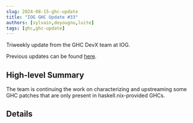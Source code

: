 ```yaml
---
slug: 2024-08-15-ghc-update
title: "IOG GHC Update #33"
authors: [sylvain,doyougnu,luite]
tags: [ghc,ghc-update]
---
```


Triweekly update from the GHC DevX team at IOG.

<!-- truncate -->

Previous updates can be found [here](https://engineering.iog.io/tags/ghc-update).

## High-level Summary

The team is continuing the work on characterizing and upstreaming some GHC patches that are
only present in haskell.nix-provided GHCs.

## Details

